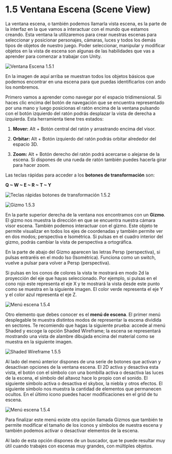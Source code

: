 # 1.5 Ventana Escena (Scene View)

La ventana escena, o también podemos llamarla vista escena, es la parte de la interfaz en la que vamos a interactuar con el mundo que estamos creando. Esta ventana la utilizaremos para crear nuestras escenas para seleccionar y posicionar personajes, cámaras, luces y todos los demás tipos de objetos de nuestro juego. Poder seleccionar, manipular y modificar objetos en la vista de escena son algunas de las habilidades que vas a aprender para comenzar a trabajar con Unity.

![Ventana Escena 1.5.1](https://github.com/jstleon/programacion-videojuegos/blob/main/01%20Introducci%C3%B3n%20a%20Unity/1.5%20Ventana%20Escena%20(Scene%20View)/img/1.5%20Ventana%20Escena%205.1.1.png "Ventana Escena 1.5.1")

En la imagen de aquí arriba se muestran todos los objetos básicos que podemos encontrar en una escena para que puedas identificarlos con ando los nombremos.

Primero vamos a aprender como navegar por el espacio tridimensional. Si haces clic encima del botón de navegación que se encuentra representado por una mano y luego posicionas el ratón encima de la ventana pulsando con el botón izquierdo del ratón podrás desplazar la vista de derecha a izquierda. Esta herramienta tiene tres estados:

1. **Mover:** Alt + Botón central del ratón y arrastrando encima del visor.

2. **Orbitar:** Alt + Botón izquierdo del ratón podrás orbitar alrededor del espacio 3D.

3. **Zoom:** Alt + Botón derecho del ratón podrá acercarse o alejarse de la escena. Si dispones de una rueda de ratón también puedes hacerla girar para hacer zoom.

Las teclas rápidas para acceder a los **botones de transformación** son:

**Q ~ W ~ E ~ R ~ T ~ Y**

![Teclas rápidas botones de transformación 1.5.2](https://github.com/jstleon/programacion-videojuegos/blob/main/01%20Introducci%C3%B3n%20a%20Unity/1.5%20Ventana%20Escena%20(Scene%20View)/img/1.5_teclas_rapidas_transformacion_objetos_5.1.2.png "Teclas rápidas botones de transformación 1.5.2")

![Gizmo 1.5.3](https://github.com/jstleon/programacion-videojuegos/blob/main/01%20Introducci%C3%B3n%20a%20Unity/1.5%20Ventana%20Escena%20(Scene%20View)/img/1.5_gizmo_1.5.3.png "Gizmo 1.5.3")

En la parte superior derecha de la ventana nos encontramos con un **Gizmo**. El gizmo nos muestra la dirección en que se encuentra nuestra cámara visor escena. También podemos interactuar con el gizmo. Este objeto te permite visualizar en todos los ejes de coordenadas y también permite ver en dos modos; perspectiva e Isométrica. Si pulsas en el cuadro interior del gizmo, podrás cambiar la vista de perspectiva a ortográfica.

En la parte de abajo del Gizmo aparecen las letras Persp (perspectiva), si pulsas entraréis en el modo Iso (Isométrica). Funciona como un switch, vuelve a pulsar para volver a Persp (perspectiva).

Si pulsas en los conos de colores la vista te mostrará en modo 2d la proyección del eje que hayas seleccionado. Por ejemplo, si pulsas en el cono rojo este representa el eje X y te mostrará la vista desde este punto como se muestra en la siguiente imagen. El color verde representa el eje Y y el color azul representa el eje Z.

![Menú escena 1.5.4](https://github.com/jstleon/programacion-videojuegos/blob/main/01%20Introducci%C3%B3n%20a%20Unity/1.5%20Ventana%20Escena%20(Scene%20View)/img/1.5_menu_escena_5.1.4.png "Menú escena 1.5.4")

Otro elemento que debes conocer es el **menú de escena**. El primer menú desplegable te muestra distintos modos de representar la escena dividida en sectores. Te recomiendo que hagas la siguiente prueba: accede al menú Shaded y escoge la opción Shaded Wireframe; la escena se representará mostrando una vista de alambre dibujada encima del material como se muestra en la siguiente imagen.

![Shaded Wireframe 1.5.5](https://github.com/jstleon/programacion-videojuegos/blob/main/01%20Introducci%C3%B3n%20a%20Unity/1.5%20Ventana%20Escena%20(Scene%20View)/img/1.5_Shaded%20Wireframe_5.1.5.png "Shaded Wireframe 1.5.5")

Al lado del menú anterior dispones de una serie de botones que activan y desactivan opciones de la ventana escena. El 2D activa y desactiva esta vista, el botón con el símbolo con una bombilla activa o desactiva las luces de la escena, el símbolo del altavoz hace lo propio con el sonido. El siguiente símbolo activa o desactiva el skybox, la niebla y otros efectos. El siguiente símbolo nos muestra la cantidad de elementos que permanecen ocultos. En el último icono puedes hacer modificaciones en el grid de tu escena.

![Menú escena 1.5.4](https://github.com/jstleon/programacion-videojuegos/blob/main/01%20Introducci%C3%B3n%20a%20Unity/1.5%20Ventana%20Escena%20(Scene%20View)/img/1.5_menu_escena_5.1.4.png "Menú escena 1.5.4")

Para finalizar este menú existe otra opción llamada Gizmos que también te permite modificar el tamaño de los iconos y símbolos de nuestra escena y también podemos activar o desactivar elementos de la escena.

Al lado de esta opción dispones de un buscador, que te puede resultar muy útil cuando trabajes con escenas muy grandes, con múltiples objetos.

